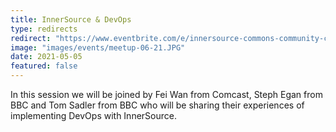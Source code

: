 ```yaml
---
title: InnerSource & DevOps 
type: redirects
redirect: "https://www.eventbrite.com/e/innersource-commons-community-call-innersource-devops-tickets-152994650117?aff=erelexpmlt"
image: "images/events/meetup-06-21.JPG"
date: 2021-05-05
featured: false
---
```


In this session we will be joined by Fei Wan from Comcast, Steph Egan from BBC and Tom Sadler from BBC who will be sharing their experiences of implementing DevOps with InnerSource.
